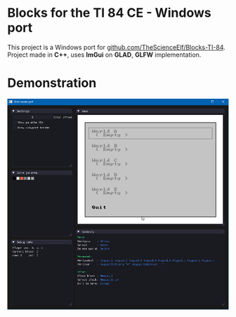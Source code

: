 # Blocks for the TI 84 CE - Windows port

This project is a Windows port for [github.com/TheScienceElf/Blocks-TI-84](https://github.com/TheScienceElf/Blocks-TI-84).
Project made in **C++**, uses **ImGui** on **GLAD**, **GLFW** implementation.

# Demonstration
![Demonstration](https://github.com/freezak/ti-84-blocks-windows-port/blob/e110a270e183677efd4cb2ba6566b92d2df7f8aa/blob/demo.gif)
